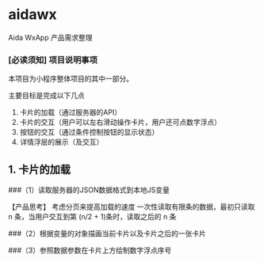 # aidawx
Aida WxApp 产品需求整理

### [必读须知] 项目说明事项

本项目为小程序整体项目的其中一部分。

主要目标是完成以下几点
1. 卡片的加载（通过服务器的API）
2. 卡片的交互（用户可以左右滑动操作卡片，用户还可点数字浮点）
3. 按钮的交互（通过条件控制按钮的显示状态）
4. 详情浮层的展示（及交互）

## 1. 卡片的加载

###（1）读取服务器的JSON数据格式到本地JS变量

【产品思考】
考虑分页来提高加载的速度
一次性读取有限条的数据，最初只读取 n 条，当用户交互到第 (n/2 + 1)条时，读取之后的 n 条

###（2）根据变量的对象描画当前卡片以及卡片之后的一张卡片

###（3）参照数据参数在卡片上方绘制数字浮点序号
